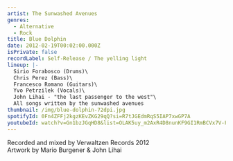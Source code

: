 ```yaml
---
artist: The Sunwashed Avenues
genres:
  - Alternative
  - Rock
title: Blue Dolphin
date: 2012-02-19T00:02:00.000Z
isPrivate: false
recordLabel: Self-Release / The yelling light
lineup: |-
  Sirio Forabosco (Drums)\
  Chris Perez (Bass)\
  Francesco Romano (Guitars)\
  Yvo Petrzilek (Vocals)\
  John Lihai - "the last passenger to the west"\
  All songs written by the sunwashed avenues
thumbnail: /img/blue-dolphin-72dpi.jpg
spotifyId: 0Fn4ZFFj2kgzKEvZKG29qQ?si=R7tJGEdmRqS5IAP7xwGP7A
youtubeId: watch?v=Gn1bzJGqHD8&list=OLAK5uy_m2AxR4D8nunKF9GI1RmBCVx7V-Fa9VEHs
---
```

Recorded and mixed by Verwaltzen Records 2012\
Artwork by Mario Burgener & John Lihai
